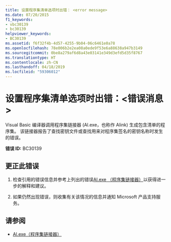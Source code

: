 ```yaml
---
title: 设置程序集清单选项时出错： <error message>
ms.date: 07/20/2015
f1_keywords:
- vbc30139
- bc30139
helpviewer_keywords:
- BC30139
ms.assetid: f6f32f4b-4d57-4255-9b04-06c6461e0a78
ms.openlocfilehash: 78e006b2e2ea08a0ede9f53e6a88638a947b3149
ms.sourcegitcommit: 0be8a279af6d8a43e03141e349d3efd5d35f8767
ms.translationtype: HT
ms.contentlocale: zh-CN
ms.lasthandoff: 04/18/2019
ms.locfileid: "59306012"
---
```

# <a name="error-setting-assembly-manifest-option-error-message"></a>设置程序集清单选项时出错：\<错误消息 >
Visual Basic 编译器调用程序集链接器 (Al.exe，也称作 Alink) 生成包含清单的程序集。 该链接器报告了查找密钥文件或查找用来对程序集签名的密钥名称时发生的错误。  
  
 **错误 ID:** BC30139  
  
## <a name="to-correct-this-error"></a>更正此错误  
  
1. 检查引用的错误信息并参考上列出的错误[Al.exe （程序集链接器）](../../framework/tools/al-exe-assembly-linker.md)以获得进一步的解释和建议。  
  
2. 如果仍然出现错误，则收集有关该情况的信息并通知 Microsoft 产品支持服务。  
  
## <a name="see-also"></a>请参阅

- [Al.exe（程序集链接器）](../../framework/tools/al-exe-assembly-linker.md)
